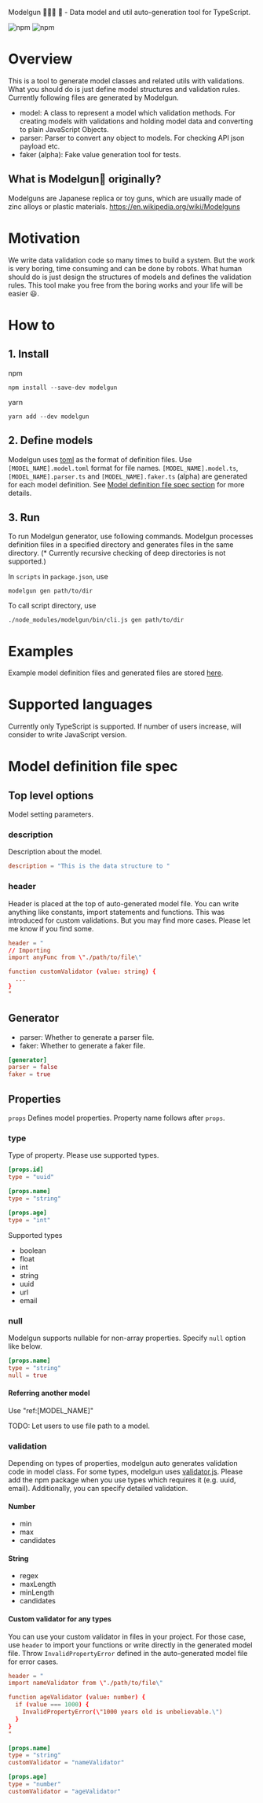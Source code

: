 Modelgun 👾👾👾 🔫 - Data model and util auto-generation tool for TypeScript.

![npm](https://img.shields.io/npm/v/modelgun)
![npm](https://img.shields.io/npm/dw/modelgun)

# Overview
This is a tool to generate model classes and related utils with validations.
What you should do is just define model structures and validation rules.
Currently following files are generated by Modelgun.

- model: A class to represent a model which validation methods. For creating models with validations and holding model data and converting to plain JavaScript Objects.
- parser: Parser to convert any object to models. For checking API json payload etc.
- faker (alpha): Fake value generation tool for tests.

## What is Modelgun🔫 originally?
Modelguns are Japanese replica or toy guns, which are usually made of zinc alloys or plastic materials.
https://en.wikipedia.org/wiki/Modelguns

# Motivation
We write data validation code so many times to build a system. But the work is
very boring, time consuming and can be done by robots. What human should do is
just design the structures of models and defines the validation rules.
This tool make you free from the boring works and your life will be easier 😃.

# How to

## 1. Install
npm
```
npm install --save-dev modelgun
```

yarn
```
yarn add --dev modelgun
```

## 2. Define models
Modelgun uses [toml](https://github.com/toml-lang/toml) as the format of
definition files. Use `[MODEL_NAME].model.toml` format for file names.
`[MODEL_NAME].model.ts`, `[MODEL_NAME].parser.ts` and `[MODEL_NAME].faker.ts` (alpha)
are generated for each model definition. See [Model definition file spec section](#model-definition-file-spec) for more details.

## 3. Run
To run Modelgun generator, use following commands.
Modelgun processes definition files in a specified directory and generates files
in the same directory. (* Currently recursive checking of deep directories is not supported.)

In `scripts` in `package.json`, use
```
modelgun gen path/to/dir
```

To call script directory, use
```
./node_modules/modelgun/bin/cli.js gen path/to/dir
```

# Examples
Example model definition files and generated files are stored [here](https://github.com/ku6ryo/modelgun/tree/master/examples).

# Supported languages
Currently only TypeScript is supported. If number of users increase, will consider
to write JavaScript version.

# Model definition file spec

## Top level options
Model setting parameters.

### description
Description about the model.
```toml
description = "This is the data structure to "
```

### header
Header is placed at the top of auto-generated model file. You can write anything like constants, import statements and functions. This was introduced for custom validations.
But you may find more cases. Please let me know if you find some.
```toml
header = "
// Importing
import anyFunc from \"./path/to/file\"

function customValidator (value: string) {
  ...
}
"
```

## Generator
- parser: Whether to generate a parser file.
- faker: Whether to generate a faker file.
```toml
[generator]
parser = false
faker = true
```

## Properties
`props` Defines model properties. Property name follows after `props`.

### type
Type of property. Please use supported types.
```toml
[props.id]
type = "uuid"

[props.name]
type = "string"

[props.age]
type = "int"
```

Supported types
- boolean
- float
- int
- string
- uuid
- url
- email

### null
Modelgun supports nullable for non-array properties. Specify `null` option like below.
```toml
[props.name]
type = "string"
null = true
```

#### Referring another model
Use "ref:[MODEL_NAME]"

TODO: Let users to use file path to a model.

### validation
Depending on types of properties, modelgun auto generates validation code in model class.
For some types, modelgun uses [validator.js](https://www.npmjs.com/package/validator). Please add the npm package when you use types which requires it (e.g. uuid, email).
Additionally, you can specify detailed validation.

#### Number
- min
- max
- candidates

#### String
- regex
- maxLength
- minLength
- candidates

#### Custom validator for any types
You can use your custom validator in files in your project. For those case, use
`header` to import your functions or write directly in the generated model file.
Throw `InvalidPropertyError` defined in the auto-generated model file for error
cases.

```toml
header = "
import nameValidator from \"./path/to/file\"

function ageValidator (value: number) {
  if (value === 1000) {
    InvalidPropertyError(\"1000 years old is unbelievable.\")
  }
}
"

[props.name]
type = "string"
customValidator = "nameValidator"

[props.age]
type = "number"
customValidator = "ageValidator"
```
